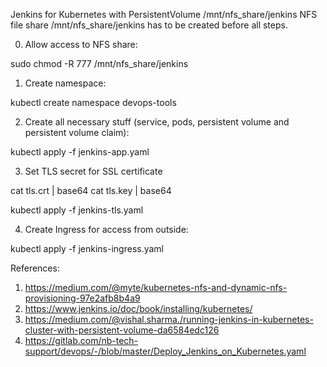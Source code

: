 Jenkins for Kubernetes with PersistentVolume /mnt/nfs_share/jenkins
NFS file share /mnt/nfs_share/jenkins has to be created before all steps.

0. Allow access to NFS share:

sudo chmod -R  777 /mnt/nfs_share/jenkins

1. Create namespace: 

kubectl create namespace devops-tools

2. Create all necessary stuff (service, pods, persistent volume and persistent volume claim): 

kubectl apply -f jenkins-app.yaml

3. Set TLS secret for SSL certificate

cat tls.crt | base64
cat tls.key | base64

kubectl apply -f jenkins-tls.yaml


4. Create Ingress for access from outside:

kubectl apply -f jenkins-ingress.yaml 



References:

1) https://medium.com/@myte/kubernetes-nfs-and-dynamic-nfs-provisioning-97e2afb8b4a9
2) https://www.jenkins.io/doc/book/installing/kubernetes/
3) https://medium.com/@vishal.sharma./running-jenkins-in-kubernetes-cluster-with-persistent-volume-da6584edc126
4) https://gitlab.com/nb-tech-support/devops/-/blob/master/Deploy_Jenkins_on_Kubernetes.yaml



